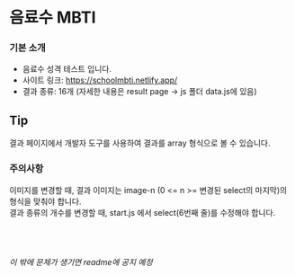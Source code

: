 # 음료수 MBTI
### 기본 소개
- 음료수 성격 테스트 입니다. <br>
- 사이트 링크: https://schoolmbti.netlify.app/<br>
- 결과 종류: 16개 (자세한 내용은 result page -> js 폴더 data.js에 있음)<br>

## Tip
결과 페이지에서 개발자 도구를 사용하여 결과를 array 형식으로 볼 수 있습니다.<br>

### 주의사항
이미지를 변경할 때, 결과 이미지는 image-n (0 <= n >= 변경된 select의 마지막)의 형식을 맞춰야 합니다. <br>
결과 종류의 개수를 변경할 때, start.js 에서 select(6번째 줄)를 수정해야 합니다. <br>
<br><br><br><br>
*이 밖에 문제가 생기면 readme에 공지 예정*
